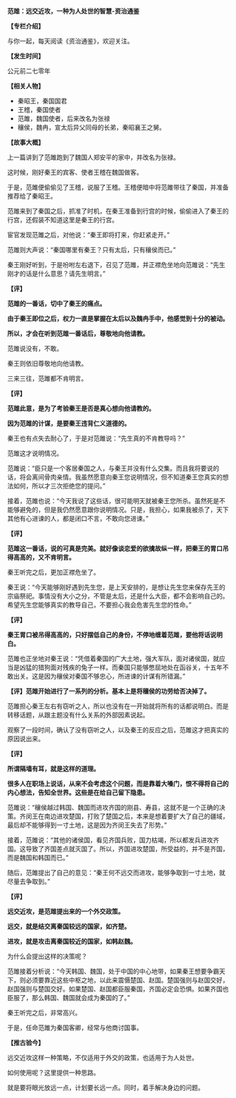 **范雎：远交近攻，一种为人处世的智慧-资治通鉴**

**【专栏介绍】**

与你一起，每天阅读《资治通鉴》，欢迎关注。

**【发生时间】**

公元前二七零年

**【相关人物】**

- 秦昭王，秦国国君
- 王稽，秦国使者
- 范雎，魏国使者，后来改名为张禄
- 穰侯，魏冉，宣太后异父同母的长弟，秦昭襄王之舅。

**【故事大概】**

上一篇讲到了范雎跑到了魏国人郑安平的家中，并改名为张禄。

这时候，刚好秦王的宾客、使者王稽在魏国做客。

于是，范雎便偷偷见了王稽，说服了王稽。王稽便暗中将范雎带往了秦国，并准备推荐给了秦昭王。

范雎来到了秦国之后，抓准了时机，在秦王准备到行宫的时候，偷偷进入了秦王的行宫，还假装不知道这里是秦王的行宫。

宦官发现范雎之后，对他说：“秦王即将打来，你赶紧走开。”

范雎则大声说：“秦国哪里有秦王？只有太后，只有穰侯而已。”

秦王刚好听到，于是吩咐左右退下，召见了范雎，并正襟危坐地向范雎说：“先生刚才的话是什么意思？请先生明言。”

**【评】**

**范雎的一番话，切中了秦王的痛点。**

**由于秦王即位之后，权力一直是掌握在太后以及魏冉手中，他感觉到十分的被动。**

**所以，才会在听到范雎一番话后，尊敬地向他请教。**

范雎说没有，不敢。

秦王则依旧尊敬地向他请教。

三来三往，范雎都不肯明言。

**【评】**

**范雎此意，是为了考验秦王是否是真心想向他请教的。**

**因为范雎的计谋，是要秦王违背仁义道德的。**

秦王也有点失去耐心了，于是对范雎说：“先生真的不肯教导吗？”

范雎这才说明情况。

范雎说：“臣只是一个客居秦国之人，与秦王并没有什么交集。而且我将要说的话，将会离间骨肉亲情。我虽然愿意向秦王您说明情况，但不知道秦王您真实的想法如何，所以才三次拒绝您的提问。”

接着，范雎也说：“今天我说了这些话，很可能明天就被秦王您所杀。虽然死是不能够避免的，但是我仍然愿意跟你说明情况。只是，我担心，如果我被杀了，天下其他有心进谏的人，都是闭口不言，不敢向您进谏。”

**【评】**

**范雎这一番话，说的可真是完美。就好像谈恋爱的欲擒故纵一样，把秦王的胃口吊得高高的，又不肯明言。**

秦王听完之后，更加正襟危坐了。

秦王说：“今天能够刚好遇到先生您，是上天安排的，是想让先生您来保存先王的宗庙祭祀。事情没有大小之分，不管是太后，还是什么大臣，都不会影响自己的。希望先生您能够真实的教导自己，不要担心我会危害先生您的性命。”

**【评】**

**秦王胃口被吊得高高的，只好摆低自己的身份，不停地缠着范雎，要他将话说明白。**

范雎也正坐地对秦王说：“凭借着秦国的广大土地，强大军队，面对诸侯国，就应当是凶猛的猎狗面对残疾的兔子一样。而秦国只能够憋屈地处在函谷关，十五年不敢出关。这是因为穰侯对秦国不够忠心，所进谏的计谋有所错漏。”

**【评】范雎开始进行了一系列的分析。基本上是将穰侯的功劳给否决掉了。**

范雎担心秦王左右有窃听之人，所以也没有在一开始就将所有的话都说明白。而是转移话题，从跟主题没有什么关系的外部因素说起。

观察了一段时间，确认了没有窃听之人，以及秦王的反应之后，范雎这才把真实的原因说出来。

**【评】**

**所谓隔墙有耳，就是这样的道理。**

**很多人在职场上说话，从来不会考虑这个问题，而是靠着大嗓门，恨不得将自己的内心想法，告知全世界。这些是在给自己留下隐患。**

范雎说：“穰侯越过韩国、魏国而进攻齐国的刚县、寿县，这就不是一个正确的决策。齐闵王在南边进攻楚国，打败了楚国之后，本来是想着要扩大了自己的疆域，最后却不能够得到一寸土地，这是因为齐闵王失去了形势。”

接着，范雎说：“其他的诸侯国，看见齐国兵败，国力枯竭，所以都发兵进攻齐国。这导致了齐国差点就灭国了。所以，齐国进攻楚国，所受益的，并不是齐国，而是魏国和韩国而已。”

随后，范雎提出了自己的意见：“秦王何不远交而进攻，能够争取到一寸土地，就尽量去争取到。”

**【评】**

**远交近攻，是范雎提出来的一个外交政策。**

**远交，就是结交离秦国较远的国家，如齐楚。**

**进攻，就是攻击离秦国较近的国家，如韩赵魏。**

为什么会提出这样的决策呢？

范雎接着分析说：“今天韩国、魏国，处于中国的中心地带，如果秦王想要争霸天下，则必须要靠近这些中枢之地，以此来震慑楚国、赵国。楚国强则与赵国交好，赵国强则与楚国交好。如果楚国、赵国都臣服秦国，齐国必定会恐惧。如果齐国也臣服了，那么韩国、魏国就会成为秦国的了。”

秦王听完之后，非常高兴。

于是，任命范雎为秦国客卿，经常与他商讨国事。

**【推古验今】**

远交近攻这样一种策略，不仅适用于外交的政策，也适用于为人处世。

如何使用呢？这里提供一种思路。

就是要将眼光放远一点，计划要长远一点。同时，着手解决身边的问题。